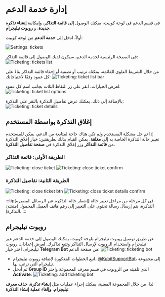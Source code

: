 # إدارة خدمة الدعم

في قسم الدعم في لوحة کوبیت، يمكنك الوصول إلى **قائمة التذاكر**، وإمكانية **إنشاء تذكرة جديدة**، و **روبوت تيليجرام**.

أولاً، ادخل إلى **خدمة الدعم** من لوحة کوبیت:

![Settings: tickets](img/ticketing.png)

في الصفحة الرئيسية لخدمة الدعم، سيكون لديك الوصول إلى قائمة التذاكر:
![Ticketing: tickets list](img/tickets-list.png)

من خلال الشريط العلوي للقائمة، يمكنك ترتيب أو تصفية أو إخفاء قائمة التذاكر بناءً على كل عمود وفقًا لاحتياجاتك:
![Ticketing: ticket list bar](img/ticket-list-bar.png)

لعرض الخيارات، انقر على زر النقاط الثلاث بجانب اسم كل عمود:
![Ticketing: ticket list options](img/ticket-list-options.png)

بالإضافة إلى ذلك، يمكنك عرض تفاصيل التذكرة بالنقر على التذكرة:
![Ticketing: ticket details](img/ticket-details.png)

## إغلاق التذكرة بواسطة المستخدم

إذا تم حل مشكلة المستخدم ولم تكن هناك حاجة لمتابعة من الدعم، يمكن للمستخدم تغيير حالة التذكرة الخاصة به إلى **مغلقة**. يمكن القيام بذلك بطريقتين: خيار إغلاق التذكرة من **قائمة التذاكر** وزر إغلاق التذكرة في **صفحة تفاصيل التذكرة**.

### الطريقة الأولى: قائمة التذاكر

![Ticketing: close ticket](img/close-ticket.png)
![Ticketing: close ticket confirm](img/close-ticket-confirm.png)

### الطريقة الثانية: تفاصيل التذكرة

![Ticketing: close ticket btn](img/close-ticket-btn.png)
![Ticketing: close ticket details confirm](img/close-ticket-details-confirm.png)

:::tip[إشعار حالة التذكرة عبر الرسائل القصيرة]
في كل مرحلة من مراحل تغيير حالة التذكرة، يتم إرسال رسالة تحتوي على التغيير إلى رقم هاتف العميل المحمول (منشئ التذكرة).
:::

## روبوت تيليجرام

عن طريق توصيل روبوت تيليجرام بلوحة کوبیت، يمكنك الوصول إلى خدمة الدعم عبر تيليجرام واستخدام الروبوت لإرسال التذاكر وتتبع تذاكرك.
لعرض إعدادات روبوت تيليجرام، اختر خيار **Telegram Bot** من صفحة الدعم:
![Ticketing: ticketing bot](img/ticketing-bot.png)

- اتبع الخطوات المذكورة لإضافة روبوت تيليجرام، [@KubitSupportBot](https://t.me/KubitSupportBot)، إلى مجموعة تيليجرام التي ترغب بها.
- ثم أدخل **Group ID** الذي تلقيته من الروبوت في قسم معرف المجموعة واختر **Activate**:
  ![Ticketing: add ticketing bot](img/add-ticketing-bot.png)

لذا، من خلال المجموعة المعنية، يمكنك إجراء عمليات مثل **إنشاء تذكرة**، **حذف معرف تيليجرام**، **وإلغاء عملية إنشاء التذكرة**.
